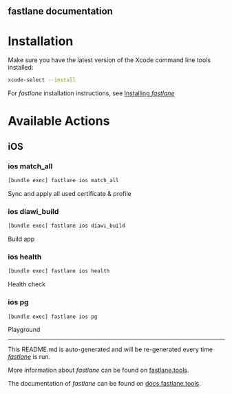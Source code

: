 fastlane documentation
----

# Installation

Make sure you have the latest version of the Xcode command line tools installed:

```sh
xcode-select --install
```

For _fastlane_ installation instructions, see [Installing _fastlane_](https://docs.fastlane.tools/#installing-fastlane)

# Available Actions

## iOS

### ios match_all

```sh
[bundle exec] fastlane ios match_all
```

Sync and apply all used certificate & profile

### ios diawi_build

```sh
[bundle exec] fastlane ios diawi_build
```

Build app

### ios health

```sh
[bundle exec] fastlane ios health
```

Health check

### ios pg

```sh
[bundle exec] fastlane ios pg
```

Playground

----

This README.md is auto-generated and will be re-generated every time [_fastlane_](https://fastlane.tools) is run.

More information about _fastlane_ can be found on [fastlane.tools](https://fastlane.tools).

The documentation of _fastlane_ can be found on [docs.fastlane.tools](https://docs.fastlane.tools).
